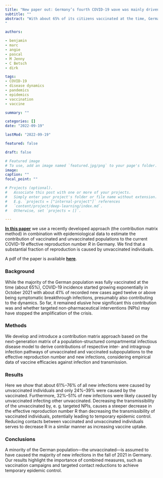 ```yaml
---
title: "New paper out: Germany’s fourth COVID-19 wave was mainly driven by the unvaccinated"
subtitle: ""
abstract: "With about 65% of its citizens vaccinated at the time, Germany experienced a large wave of COVID-19 in the fall of 2021, regionally overburdening the healthcare system. We are interested in how much this crisis was driven by infections in vaccinated versus unvaccinated peo- ple. We use a mathematical model to show that transmission of the disease during this period was largely driven by the unvaccinated population, despite representing a smaller pro- portion of the overall population. Our results suggest that higher vaccine uptake, reduced mixing between vaccinated and unvaccinated people, and targeted contact-reduction mea- sures would have been effective measures to control spread at the time. These findings may have implications for how we manage future waves of COVID-19 or other diseases.
"

authors:

- benjamin
- marc
- angie
- pascal
- M Jenny
- C Betsch
- dirk

tags:
- COVID-19
- disease dynamics
- pandemics
- epidemics
- vaccination
- vaccine

summary: ""

categories: []
date: "2022-09-19"

lastMod: "2022-09-19"

featured: false

draft: false

# Featured image
# To use, add an image named `featured.jpg/png` to your page's folder.
image:
caption: ""
focal_point: ""

# Projects (optional).
#   Associate this post with one or more of your projects.
#   Simply enter your project's folder or file name without extension.
#   E.g. `projects = ["internal-project"]` references
#   `content/project/deep-learning/index.md`.
#   Otherwise, set `projects = []`.

---
```





[**In this paper**](https://www.nature.com/articles/s43856-022-00176-7) we use a recently developed approach (the contribution matrix method) in combination with epidemiological data to estimate the contribution of vaccinated and unvaccinated populations to the current COVID-19 effective reproduction number _R_ in Germany. We find that a substantial fraction of reproduction is caused by unvaccinated individuals.

A pdf of the paper is available [**here**](https://www.nature.com/articles/s43856-022-00176-7.pdf).


### Background 

While the majority of the German population was fully vaccinated at the time (about 65%), COVID-19 incidence started growing exponentially in October 2021 with about 41% of recorded new cases aged twelve or above being symptomatic breakthrough infections, presumably also contributing to the dynamics. So far, it remained elusive how significant this contribution was and whether targeted non-pharmaceutical interventions (NPIs) may have stopped the amplification of the crisis.

### Methods 

We develop and introduce a contribution matrix approach based on the next-generation matrix of a population-structured compartmental infectious disease model to derive contributions of respective inter- and intragroup infection pathways of unvaccinated and vaccinated subpopulations to the effective reproduction number and new infections, considering empirical data of vaccine efficacies against infection and transmission.

### Results 
Here we show that about 61%–76% of all new infections were caused by unvaccinated individuals and only 24%–39% were caused by the vaccinated. Furthermore, 32%–51% of new infections were likely caused by unvaccinated infecting other unvaccinated. Decreasing the transmissibility of the unvaccinated by, e. g. targeted NPIs, causes a steeper decrease in the effective reproduction number R than decreasing the transmissibility of vaccinated individuals, potentially leading to temporary epidemic control. Reducing contacts between vaccinated and unvaccinated individuals serves to decrease R in a similar manner as increasing vaccine uptake.

### Conclusions 

A minority of the German population—the unvaccinated—is assumed to have caused the majority of new infections in the fall of 2021 in Germany. Our results highlight the importance of combined measures, such as vaccination campaigns and targeted contact reductions to achieve temporary epidemic control.

